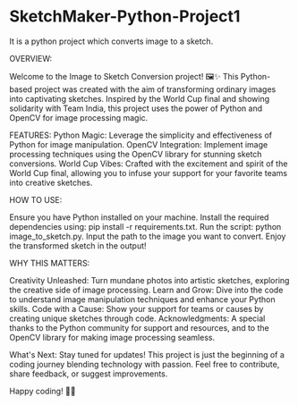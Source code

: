 # SketchMaker-Python-Project1
It is a python project which converts image to a sketch.

OVERVIEW:

Welcome to the Image to Sketch Conversion project! 🖼️✨ This Python-based project was created with the aim of transforming ordinary images into captivating sketches. Inspired by the World Cup final and showing solidarity with Team India, this project uses the power of Python and OpenCV for image processing magic.

FEATURES:
Python Magic: Leverage the simplicity and effectiveness of Python for image manipulation.
OpenCV Integration: Implement image processing techniques using the OpenCV library for stunning sketch conversions.
World Cup Vibes: Crafted with the excitement and spirit of the World Cup final, allowing you to infuse your support for your favorite teams into creative sketches.

HOW TO USE:

Ensure you have Python installed on your machine.
Install the required dependencies using: pip install -r requirements.txt.
Run the script: python image_to_sketch.py.
Input the path to the image you want to convert.
Enjoy the transformed sketch in the output!

WHY THIS MATTERS:

Creativity Unleashed: Turn mundane photos into artistic sketches, exploring the creative side of image processing.
Learn and Grow: Dive into the code to understand image manipulation techniques and enhance your Python skills.
Code with a Cause: Show your support for teams or causes by creating unique sketches through code.
Acknowledgments:
A special thanks to the Python community for support and resources, and to the OpenCV library for making image processing seamless.

What's Next:
Stay tuned for updates! This project is just the beginning of a coding journey blending technology with passion. Feel free to contribute, share feedback, or suggest improvements.

Happy coding! 🚀✨
